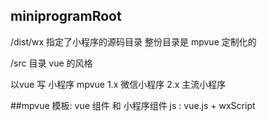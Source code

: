 ## miniprogramRoot
/dist/wx
指定了小程序的源码目录
整份目录是 mpvue 定制化的

/src 目录   vue 的风格

以vue 写  小程序
mpvue 1.x  微信小程序
2.x  主流小程序

##mpvue
模板: vue 组件  和 小程序组件
js : vue.js  + wxScript
